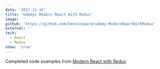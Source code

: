 ```yaml
---
date: '2017-11-16'
title: 'Udemys Modern React With Redux'
image: ''
github: 'https://github.com/benvineyard/udemy-ModernReactWithRedux'
external: ''
tech:
  - React
  - Redux
show: 'true'
---
```


Completed code examples from [Modern React with Redux](https://udemy.com/react-redux)

